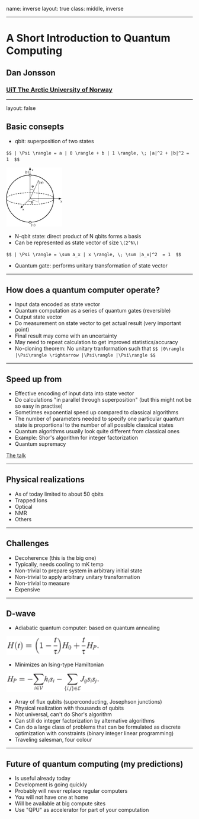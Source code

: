 name: inverse
layout: true
class: middle, inverse

---

# A Short Introduction to Quantum Computing

## Dan Jonsson

### [UiT The Arctic University of Norway](https://uit.no)

---
layout: false

## Basic consepts

- qbit: superposition of two states

`$$ | \Psi \rangle = a | 0 \rangle + b | 1 \rangle, \; |a|^2 + |b|^2 = 1  $$`

<img src="img/256px-Bloch_sphere.svg.png" style="width: 30%;"/>

- N-qbit state: direct product of N qbits forms a basis
- Can be represented as state vector of size `\(2^N\)`

`$$ | \Psi \rangle = \sum a_x | x \rangle, \; \sum |a_x|^2  = 1  $$`

- Quantum gate: performs unitary transformation of state vector



---

## How does a quantum computer operate?

- Input data encoded as state vector
- Quantum computation as a series of quantum gates (reversible)
- Output state vector
- Do measurement on state vector to get actual result (very important point)
- Final result may come with an uncertainty
- May need to repeat calculation to get improved statistics/accuracy
- No-cloning theorem: No unitary tranformation such that
`$$ |0\rangle |\Psi\rangle \rightarrow |\Psi\rangle |\Psi\rangle $$` 

---

## Speed up from

- Effective encoding of input data into state vector
- Do calculations "in parallel through superposition"
 (but this might not be so easy in practise)
- Sometimes exponential speed up compared to classical algorithms
- The number of parameters needed to specify one particular quantum
state is proportional to the number of all possible classical states
- Quantum algorithms usually look quite different from classical ones
- Example: Shor's algorithm for integer factorization
- Quantum supremacy

[The talk](https://www.smbc-comics.com/comic/the-talk-3)

---

## Physical realizations

- As of today limited to about 50 qbits
- Trapped Ions
- Optical
- NMR
- Others

---

## Challenges

- Decoherence (this is the big one)
- Typically, needs cooling to mK temp 
- Non-trivial to prepare system in arbitrary initial state
- Non-trivial to apply arbitrary unitary transformation
- Non-trivial to measure
- Expensive

---

## D-wave

- Adiabatic quantum computer: based on quantum annealing

<img src="img/annealing.png" style="width: 50%;"/>

- Minimizes an Ising-type Hamiltonian

<img src="img/ising.png" style="width: 50%;"/>

- Array of flux qubits (superconducting, Josephson junctions)
- Physical realization with thousands of qubits
- Not universal, can't do Shor's algorithm
- Can still do integer factorization by alternative algorithms
- Can do a large class of problems that can be formulated as discrete
  optimization with constraints (binary integer linear programming)
- Traveling salesman, four colour

---

## Future of quantum computing (my predictions)

- Is useful already today
- Development is going quickly
- Probably will never replace regular computers
- You will not have one at home
- Will be available at big compute sites
- Use "QPU" as accelerator for part of your computation

